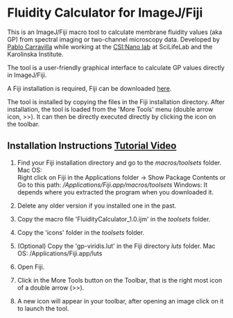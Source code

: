 # Fluidity Calculator for ImageJ/Fiji

This is an ImageJ/Fiji macro tool to calculate membrane fluidity values (aka GP) from spectral imaging or two-channel microscopy data.
Developed by [Pablo Carravilla](https://orcid.org/0000-0001-6592-7630) while working at the [CSI:Nano lab](https://www.csi-nano.org) at SciLifeLab and the Karolinska Institute.

The tool is a user-friendly graphical interface to calculate GP values directly in ImageJ/Fiji.

A Fiji installation is required, Fiji can be downloaded [here](https://fiji.sc).

The tool is installed by copying the files in the Fiji installation directory.
After installation, the tool is loaded from the 'More Tools' menu (double arrow icon, >>).
It can then be directly executed directly by clicking the icon on the toolbar.

## Installation Instructions [Tutorial Video](https://youtu.be/NfNh68FUMPk?si=RucBHZpdp8HFwFte)
1. Find your Fiji installation directory and go to the _macros/toolsets_ folder.
	Mac OS:  
		Right click on Fiji in the Applications folder -> Show Package Contents
		or
		Go to this path: _/Applications/Fiji.app/macros/toolsets_
	Windows:
		It depends where you extracted the program when you downloaded it.

2. Delete any older version if you installed one in the past.

3. Copy the macro file 'FluidityCalculator_1.0.ijm' in the _toolsets_ folder.

4. Copy the 'icons' folder in the _toolsets_ folder.

5. (Optional) Copy the 'gp-viridis.lut' in the Fiji directory _luts_ folder.
	Mac OS: /Applications/Fiji.app/luts

6. Open Fiji.

7. Click in the More Tools button on the Toolbar, that is the right most icon of a double arrow (>>).

8. A new icon will appear in your toolbar, after opening an image click on it to launch the tool.
